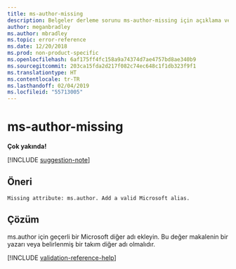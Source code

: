 ```yaml
---
title: ms-author-missing
description: Belgeler derleme sorunu ms-author-missing için açıklama ve çözüm
author: meganbradley
ms.author: mbradley
ms.topic: error-reference
ms.date: 12/20/2018
ms.prod: non-product-specific
ms.openlocfilehash: 6af175ff4fc158a9a74374d7ae4757bd8ae340b9
ms.sourcegitcommit: 203ca15fda2d217f082c74ec648c1f1db323f9f1
ms.translationtype: HT
ms.contentlocale: tr-TR
ms.lasthandoff: 02/04/2019
ms.locfileid: "55713005"
---
```

# <a name="ms-author-missing"></a>ms-author-missing

**Çok yakında!**

[!INCLUDE [suggestion-note](includes/suggestion-note.md)]

## <a name="suggestion"></a>Öneri

`Missing attribute: ms.author. Add a valid Microsoft alias.`

## <a name="resolution"></a>Çözüm

ms.author için geçerli bir Microsoft diğer adı ekleyin. Bu değer makalenin bir yazarı veya belirlenmiş bir takım diğer adı olmalıdır.

<!--make sure to add this file to your includes folder and verify the path-->
[!INCLUDE [validation-reference-help](includes/validation-reference-help.md)]